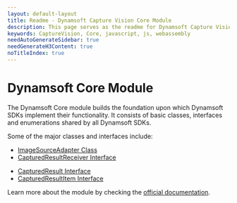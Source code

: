 ```yaml
---
layout: default-layout
title: Readme - Dynamsoft Capture Vision Core Module
description: This page serves as the readme for Dynamsoft Capture Vision Core Module.
keywords: CaptureVision, Core, javascript, js, webassembly
needAutoGenerateSidebar: true
needGenerateH3Content: true
noTitleIndex: true
---
```


# Dynamsoft Core Module

The Dynamsoft Core module builds the foundation upon which Dynamsoft SDKs implement their functionality. It consists of basic classes, interfaces and enumerations shared by all Dynamsoft SDKs.

Some of the major classes and interfaces include:

- [ImageSourceAdapter Class](https://www.dynamsoft.com/capture-vision/docs/web/programming/javascript/api-reference/core/basic-structures/image-source-adapter.html)
- [CapturedResultReceiver Interface](https://www.dynamsoft.com/capture-vision/docs/web/programming/javascript/api-reference/core/basic-structures/captured-result-receiver.html)
<!-- - [CapturedResultFilter Interface](https://www.dynamsoft.com/capture-vision/docs/web/programming/javascript/api-reference/core/basic-structures/captured-result-filter.html) -->
- [CapturedResult Interface](https://www.dynamsoft.com/capture-vision/docs/web/programming/javascript/api-reference/core/basic-structures/captured-result.html)
- [CapturedResultItem Interface](https://www.dynamsoft.com/capture-vision/docs/web/programming/javascript/api-reference/core/basic-structures/captured-result-item.html)
<!--- [IntermediateResultManager Class](https://www.dynamsoft.com/capture-vision/docs/web/programming/javascript/api-reference/core/intermediate-results/intermediate-result-manager.html)-->

Learn more about the module by checking the [official documentation](https://www.dynamsoft.com/capture-vision/docs/web/programming/javascript/api-reference/core/core-module.html).
